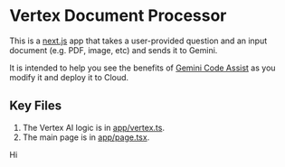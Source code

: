 # Vertex Document Processor

This is a [next.js](https://nextjs.org) app that takes a user-provided question and an input document (e.g. PDF, image, etc) and sends it to Gemini.

It is intended to help you see the benefits of [Gemini Code Assist](https://cloud.google.com/products/gemini/code-assist?hl=en) as you modify it and deploy it to Cloud.

## Key Files

1. The Vertex AI logic is in [app/vertex.ts](app/vertex.ts).
2. The main page is in [app/page.tsx](app/page.tsx).


Hi
